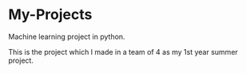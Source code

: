 # My-Projects
Machine learning project in python.

This is the project which I made in a team of 4 as my 1st year summer project.

